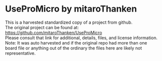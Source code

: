 
# UseProMicro by mitaroThanken  
This is a harvested standardized copy of a project from github.  
The original project can be found at:  
https://github.com/mitaroThanken/UseProMicro  
Please consult that link for additional, details, files, and license information.  
Note: It was auto harvested and if the original repo had more than one board file or anything out of the ordinary the files here are likely not representative.  
    